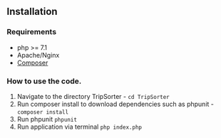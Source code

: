 ## Installation
### Requirements
- php >= 7.1
- Apache/Nginx
- [Composer](https://getcomposer.org/) 

### How to use the code.
1. Navigate to the directory TripSorter - ```cd TripSorter```
2. Run composer install to download dependencies such as phpunit - ```composer install```
3. Run phpunit `phpunit`
4. Run application via terminal `php index.php`

